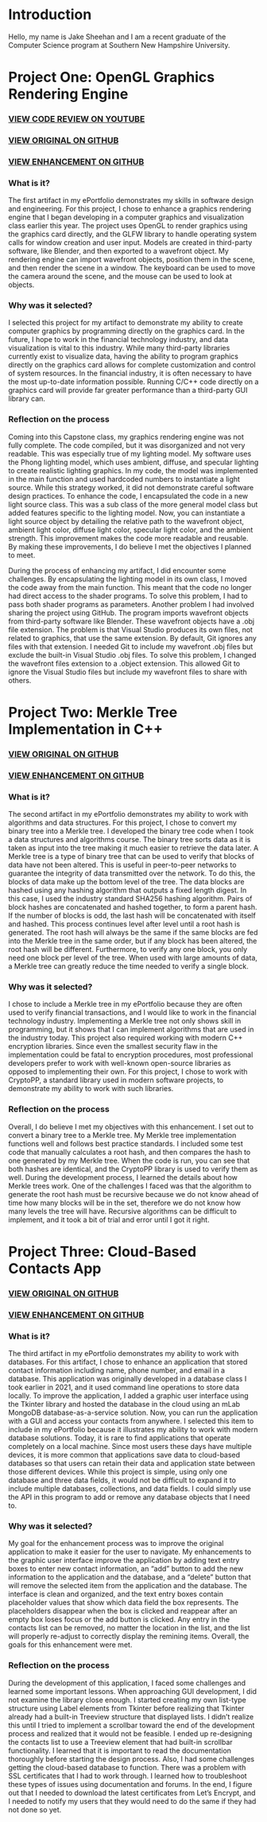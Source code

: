 # Introduction

  Hello, my name is Jake Sheehan and I am a recent graduate of the Computer Science program at Southern New Hampshire University.

# Project One: OpenGL Graphics Rendering Engine 
### [VIEW CODE REVIEW ON YOUTUBE](https://www.youtube.com/watch?v=MwRLEhmv-zg)
### [VIEW ORIGINAL ON GITHUB](https://github.com/Jake-Sheehan/rendering_engine_original)
### [VIEW ENHANCEMENT ON GITHUB](https://github.com/Jake-Sheehan/rendering_engine)
  
### What is it?

  The first artifact in my ePortfolio demonstrates my skills in software design and engineering. For this project, I chose to enhance a graphics rendering engine that I began developing in a computer graphics and visualization class earlier this year. The project uses OpenGL to render graphics using the graphics card directly, and the GLFW library to handle operating system calls for window creation and user input. Models are created in third-party software, like Blender, and then exported to a wavefront object. My rendering engine can import wavefront objects, position them in the scene, and then render the scene in a window. The keyboard can be used to move the camera around the scene, and the mouse can be used to look at objects.

### Why was it selected?

  I selected this project for my artifact to demonstrate my ability to create computer graphics by programming directly on the graphics card. In the future, I hope to work in the financial technology industry, and data visualization is vital to this industry. While many third-party libraries currently exist to visualize data, having the ability to program graphics directly on the graphics card allows for complete customization and control of system resources. In the financial industry, it is often necessary to have the most up-to-date information possible. Running C/C++ code directly on a graphics card will provide far greater performance than a third-party GUI library can.

### Reflection on the process

  Coming into this Capstone class, my graphics rendering engine was not fully complete. The code compiled, but it was disorganized and not very readable. This was especially true of my lighting model. My software uses the Phong lighting model, which uses ambient, diffuse, and specular lighting to create realistic lighting graphics. In my code, the model was implemented in the main function and used hardcoded numbers to instantiate a light source. While this strategy worked, it did not demonstrate careful software design practices. To enhance the code, I encapsulated the code in a new light source class. This was a sub class of the more general model class but added features specific to the lighting model. Now, you can instantiate a light source object by detailing the relative path to the wavefront object, ambient light color, diffuse light color, specular light color, and the ambient strength. This improvement makes the code more readable and reusable. By making these improvements, I do believe I met the objectives I planned to meet.
  
  During the process of enhancing my artifact, I did encounter some challenges. By encapsulating the lighting model in its own class, I moved the code away from the main function. This meant that the code no longer had direct access to the shader programs. To solve this problem, I had to pass both shader programs as parameters. Another problem I had involved sharing the project using GitHub. The program imports wavefront objects from third-party software like Blender. These wavefront objects have a .obj file extension. The problem is that Visual Studio produces its own files, not related to graphics, that use the same extension. By default, Git ignores any files with that extension. I needed Git to include my wavefront .obj files but exclude the built-in Visual Studio .obj files. To solve this problem, I changed the wavefront files extension to a .object extension. This allowed Git to ignore the Visual Studio files but include my wavefront files to share with others.

# Project Two: Merkle Tree Implementation in C++

### [VIEW ORIGINAL ON GITHUB](https://github.com/Jake-Sheehan/BinaryTree)
### [VIEW ENHANCEMENT ON GITHUB](https://github.com/Jake-Sheehan/MerkleTree)

### What is it?

  The second artifact in my ePortfolio demonstrates my ability to work with algorithms and data structures. For this project, I chose to convert my binary tree into a Merkle tree. I developed the binary tree code when I took a data structures and algorithms course. The binary tree sorts data as it is taken as input into the tree making it much easier to retrieve the data later. A Merkle tree is a type of binary tree that can be used to verify that blocks of data have not been altered. This is useful in peer-to-peer networks to guarantee the integrity of data transmitted over the network. To do this, the blocks of data make up the bottom level of the tree. The data blocks are hashed using any hashing algorithm that outputs a fixed length digest. In this case, I used the industry standard SHA256 hashing algorithm. Pairs of block hashes are concatenated and hashed together, to form a parent hash. If the number of blocks is odd, the last hash will be concatenated with itself and hashed. This process continues level after level until a root hash is generated. The root hash will always be the same if the same blocks are fed into the Merkle tree in the same order, but if any block has been altered, the root hash will be different. Furthermore, to verify any one block, you only need one block per level of the tree. When used with large amounts of data, a Merkle tree can greatly reduce the time needed to verify a single block.
  
### Why was it selected?
  
  I chose to include a Merkle tree in my ePortfolio because they are often used to verify financial transactions, and I would like to work in the financial technology industry. Implementing a Merkle tree not only shows skill in programming, but it shows that I can implement algorithms that are used in the industry today. This project also required working with modern C++ encryption libraries. Since even the smallest security flaw in the implementation could be fatal to encryption procedures, most professional developers prefer to work with well-known open-source libraries as opposed to implementing their own. For this project, I chose to work with CryptoPP, a standard library used in modern software projects, to demonstrate my ability to work with such libraries.

### Reflection on the process

  Overall, I do believe I met my objectives with this enhancement. I set out to convert a binary tree to a Merkle tree. My Merkle tree implementation functions well and follows best practice standards. I included some test code that manually calculates a root hash, and then compares the hash to one generated by my Merkle tree. When the code is run, you can see that both hashes are identical, and the CryptoPP library is used to verify them as well. During the development process, I learned the details about how Merkle trees work. One of the challenges I faced was that the algorithm to generate the root hash must be recursive because we do not know ahead of time how many blocks will be in the set, therefore we do not know how many levels the tree will have. Recursive algorithms can be difficult to implement, and it took a bit of trial and error until I got it right.

# Project Three: Cloud-Based Contacts App

### [VIEW ORIGINAL ON GITHUB](https://github.com/Jake-Sheehan/Contacts_original)
### [VIEW ENHANCEMENT ON GITHUB](https://github.com/Jake-Sheehan/Contacts)

### What is it?

  The third artifact in my ePortfolio demonstrates my ability to work with databases. For this artifact, I chose to enhance an application that stored contact information including name, phone number, and email in a database. This application was originally developed in a database class I took earlier in 2021, and it used command line operations to store data locally. To improve the application, I added a graphic user interface using the Tkinter library and hosted the database in the cloud using an mLab MongoDB database-as-a-service solution. Now, you can run the application with a GUI and access your contacts from anywhere.
I selected this item to include in my ePortfolio because it illustrates my ability to work with modern database solutions. Today, it is rare to find applications that operate completely on a local machine. Since most users these days have multiple devices, it is more common that applications save data to cloud-based databases so that users can retain their data and application state between those different devices. While this project is simple, using only one database and three data fields, it would not be difficult to expand it to include multiple databases, collections, and data fields. I could simply use the API in this program to add or remove any database objects that I need to.

### Why was it selected?

  My goal for the enhancement process was to improve the original application to make it easier for the user to navigate. My enhancements to the graphic user interface improve the application by adding text entry boxes to enter new contact information, an “add” button to add the new information to the application and the database, and a “delete” button that will remove the selected item from the application and the database. The interface is clean and organized, and the text entry boxes contain placeholder values that show which data field the box represents. The placeholders disappear when the box is clicked and reappear after an empty box loses focus or the add button is clicked. Any entry in the contacts list can be removed, no matter the location in the list, and the list will properly re-adjust to correctly display the remining items. Overall, the goals for this enhancement were met.

### Reflection on the process

  During the development of this application, I faced some challenges and learned some important lessons. When approaching GUI development, I did not examine the library close enough. I started creating my own list-type structure using Label elements from Tkinter before realizing that Tkinter already had a built-in Treeview structure that displayed lists. I didn’t realize this until I tried to implement a scrollbar toward the end of the development process and realized that it would not be feasible. I ended up re-designing the contacts list to use a Treeview element that had built-in scrollbar functionality. I learned that it is important to read the documentation thoroughly before starting the design process. Also, I had some challenges getting the cloud-based database to function. There was a problem with SSL certificates that I had to work through. I learned how to troubleshoot these types of issues using documentation and forums. In the end, I figure out that I needed to download the latest certificates from Let’s Encrypt, and I needed to notify my users that they would need to do the same if they had not done so yet.
